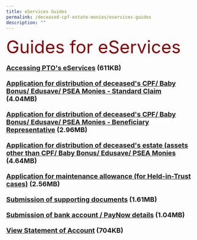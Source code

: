 ```yaml
---
title: eServices Guides
permalink: /deceased-cpf-estate-monies/eservices-guides
description: ""
---
```

<font size="8" color="DarkRed">Guides for eServices</font><br><br> <font size="4"><b><a href = "/files/PTO_E-Service_User_Guide-Access.pdf" target = "\blank">Accessing PTO's eServices</a> (611KB)<br><br> <a href = "/files/PTOE-SvcUserGuide-CPF_16-6-22.pdf" target = "\blank">Application for distribution of deceased's CPF/ Baby Bonus/ Edusave/ PSEA Monies - Standard Claim</a> (4.04MB)<br><br> <a href = "/files/PTOE-SvcUserGuide-BR_16-6-22.pdf" target = "\blank">Application for distribution of deceased's CPF/ Baby Bonus/ Edusave/ PSEA Monies - Beneficiary Representative</a> (2.96MB)<br><br><a href = "/files/PTOE-SvcUserGuide-Estate_16-6-22.pdf" target = "\blank">Application for distribution of deceased's estate (assets other than CPF/ Baby Bonus/ Edusave/ PSEA Monies</a> (4.64MB)<br><br> <a href = "/files/PTO_E-Service_User_Guide-Maintenance.pdf" target = "\blank">Application for maintenance allowance (for Held-in-Trust cases)</a> (2.56MB)<br><br> <a href = "/files/PTO\PTO_E-Service_User_Guide-SubmitDocs.pdf" target = "\blank">Submission of supporting documents</a> (1.61MB)<br><br> <a href = "/files/Guide-SubmissionOfBankDocs.pdf" target = "\_blank">Submission of bank account / PayNow details</a> (1.04MB)<br><br> <a href = "/files/StatementofAccount.pdf" target = "\_blank">View Statement of Account</a> (704KB)<br><br>
